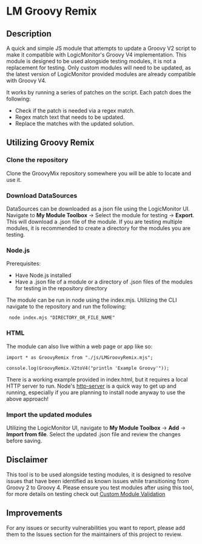 # LM Groovy Remix

## Description
A quick and simple JS module that attempts to update a Groovy V2 script to make it compatible with LogicMonitor's Groovy V4 implementation. This module is designed to be used alongside testing modules, it is not a replacement for testing.
Only custom modules will need to be updated, as the latest version of LogicMonitor provided modules are already compatible with Groovy V4.

It works by running a series of patches on the script. Each patch does the following:
* Check if the patch is needed via a regex match.
* Regex match text that needs to be updated.
* Replace the matches with the updated solution.

## Utilizing Groovy Remix
### Clone the repository
Clone the GroovyMix repository somewhere you will be able to locate and use it. 
### Download DataSources
DataSources can be downloaded as a json file using the LogicMonitor UI. Navigate to **My Module Toolbox** &#8594; Select the module for testing &#8594; **Export**.
This will download a .json file of the module. If you are testing multiple modules, it is recommended to create a directory for the modules you are testing.
### Node.js
Prerequisites:
- Have Node.js installed
- Have a .json file of a module or a directory of .json files of the modules for testing in the repository directory

The module can be run in node using the index.mjs. Utilizing the CLI navigate to the repository and run the following:
```
 node index.mjs "DIRECTORY_OR_FILE_NAME"
```
    
### HTML
The module can also live within a web page or app like so:

```
import * as GroovyRemix from "./js/LMGroovyRemix.mjs";

console.log(GroovyRemix.V2toV4("println 'Example Groovy'"));
```

There is a working example provided in index.html, but it requires a local HTTP server to run.
Node's [http-server](https://www.npmjs.com/package/http-server) is a quick way to get up and running, especially if you are planning to install node anyway to use the above approach!

### Import the updated modules
Utilizing the LogicMonitor UI, navigate to **My Module Toolbox** &#8594; **Add** &#8594; **Import from file**. Select the updated .json file and review the changes before saving.

## Disclaimer
This tool is to be used alongside testing modules, it is designed to resolve issues that have been identified as known issues while transitioning from Groovy 2 to Groovy 4. Please ensure you test modules after using this tool, for more details on testing check out [Custom Module Validation](https://www.logicmonitor.com/support/custom-module-groovy-migration-validation)

## Improvements
For any issues or security vulnerabilities you want to report, please add them to the Issues section for the maintainers of this project to review.
